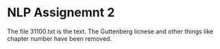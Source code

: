 # NLP Assignemnt 2
The file 31100.txt is the text. The Guttenberg licnese and other things like chapter number have been removed.
